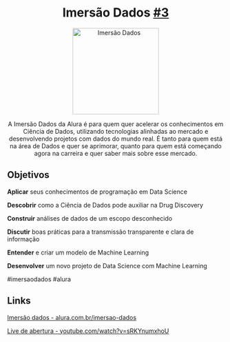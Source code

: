 <h1 align="center">Imersão Dados <a href="https://www.alura.com.br/imersao-dados">#3<a/></h1>


<p align="center">
  <img 
    src="https://www.alura.com.br/assets/img/imersoes/imersao-dados/logo-mersao.1616501197.svg"
    title="Imersão Dados"
    alt="Imersão Dados"
    width=200
    height=200
   >
</p>


<p align="center" width=400>
A Imersão Dados da Alura é para quem quer acelerar os conhecimentos em Ciência de Dados, utilizando tecnologias alinhadas ao mercado e desenvolvendo projetos com dados do mundo real. É tanto para quem está na área de Dados e quer se aprimorar, quanto para quem está começando agora na carreira e quer saber mais sobre esse mercado.
</p>

## Objetivos

__Aplicar__ seus conhecimentos de programação em Data Science
  
__Descobrir__ como a Ciência de Dados pode auxiliar na Drug Discovery

__Construir__ análises de dados de um escopo desconhecido

__Discutir__ boas práticas para a transmissão transparente e clara de informação

__Entender__ e criar um modelo de Machine Learning

__Desenvolver__ um novo projeto de Data Science com Machine Learning


#imersaodados #alura

## Links

<a href="https://www.alura.com.br/imersao-dados">Imersão dados - alura.com.br/imersao-dados</a>

<a href="https://www.youtube.com/watch?v=sRKYnumxhoU">Live de abertura - youtube.com/watch?v=sRKYnumxhoU</a>
